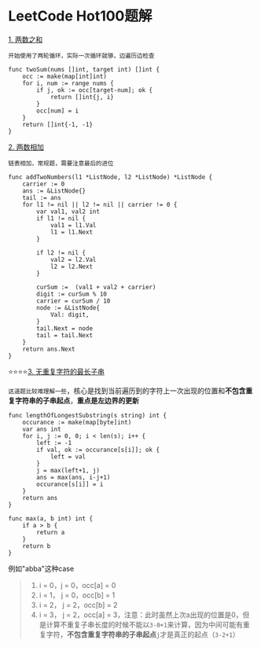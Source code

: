 # LeetCode Hot100题解

[1. 两数之和](https://leetcode.cn/problems/two-sum/)

`开始使用了两轮循环，实际一次循环就够，边遍历边检查`

```golang
func twoSum(nums []int, target int) []int {
    occ := make(map[int]int)
    for i, num := range nums {
        if j, ok := occ[target-num]; ok {
            return []int{j, i}
        }
        occ[num] = i
    }
    return []int{-1, -1}
}
```

[2. 两数相加](https://leetcode.cn/problems/add-two-numbers/)

`链表相加，常规题，需要注意最后的进位`

```golang
func addTwoNumbers(l1 *ListNode, l2 *ListNode) *ListNode {
    carrier := 0
    ans := &ListNode{}
    tail := ans
    for l1 != nil || l2 != nil || carrier != 0 {
        var val1, val2 int
        if l1 != nil {
            val1 = l1.Val 
            l1 = l1.Next
        }

        if l2 != nil {
            val2 = l2.Val
            l2 = l2.Next
        }

        curSum :=  (val1 + val2 + carrier)
        digit := curSum % 10 
        carrier = curSum / 10
        node := &ListNode{
            Val: digit,
        }
        tail.Next = node
        tail = tail.Next
    } 
    return ans.Next
}
```

:star::star::star::star:[3. 无重复字符的最长子串](https://leetcode.cn/problems/longest-substring-without-repeating-characters/)

`这道题比较难理解一些`，核心是找到当前遍历到的字符上一次出现的位置和**不包含重复字符串的子串起点**，**重点是左边界的更新**

```golang
func lengthOfLongestSubstring(s string) int {
	occurance := make(map[byte]int)
	var ans int
	for i, j := 0, 0; i < len(s); i++ {
		left := -1
		if val, ok := occurance[s[i]]; ok {
			left = val
		}
		j = max(left+1, j)
		ans = max(ans, i-j+1)
		occurance[s[i]] = i
	}
	return ans
}

func max(a, b int) int {
	if a > b {
		return a
	}
	return b
}
```

例如"abba"这种case

>1. i = 0，j = 0，occ[a] = 0
>2. i = 1， j = 0，occ[b] = 1
>3. i = 2， j =  2，occ[b] = 2
>4. i = 3， j =  2，occ[a] = 3，注意：此时虽然上次a出现的位置是0，但是计算不重复子串长度的时候不能以`3-0+1`来计算，因为中间可能有重复字符，**不包含重复字符串的子串起点**`j`才是真正的起点（`3-2+1`）